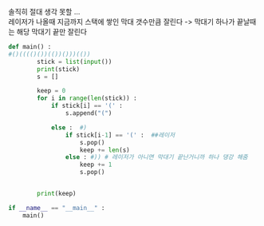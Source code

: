 솔직히 절대 생각 못할 ...    
레이저가 나올때 지금까지 스택에 쌓인 막대 갯수만큼 잘린다 -> 막대기 하나가 끝날때는 해당 막대기 끝만 잘린다

``` python
def main() :
#()(((()())(())()))(())
        stick = list(input())
        print(stick)
        s = []

        keep = 0
        for i in range(len(stick)) : 
            if stick[i] == '(' : 
                s.append("(")

            else :  #)
                if stick[i-1] == '(' :  ##레이저
                    s.pop()
                    keep += len(s)
                else : #)) # 레이저가 아니면 막대기 끝난거니까 하나 댕강 해줌
                    keep += 1
                    s.pop()


        print(keep)

if __name__ == "__main__" : 
    main()
```
